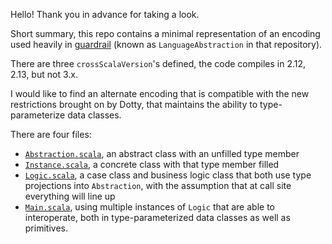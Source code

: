 Hello! Thank you in advance for taking a look.

Short summary, this repo contains a minimal representation of an encoding used heavily in [guardrail](https://github.com/guardrail-dev/guardrail) (known as `LanguageAbstraction` in that repository).

There are three `crossScalaVersion`'s defined, the code compiles in 2.12, 2.13, but not 3.x.

I would like to find an alternate encoding that is compatible with the new restrictions brought on by Dotty, that maintains the ability to type-parameterize data classes.

There are four files:
- [`Abstraction.scala`](src/main/scala/Abstraction.scala), an abstract class with an unfilled type member
- [`Instance.scala`](src/main/scala/Instance.scala), a concrete class with that type member filled
- [`Logic.scala`](src/main/scala/Logic.scala), a case class and business logic class that both use type projections into `Abstraction`, with the assumption that at call site everything will line up
- [`Main.scala`](src/main/scala/Main.scala), using multiple instances of `Logic` that are able to interoperate, both in type-parameterized data classes as well as primitives.
